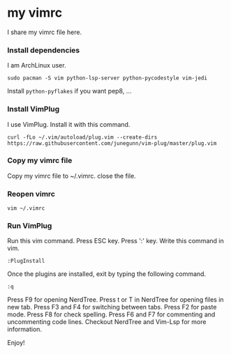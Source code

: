 # my vimrc
I share my vimrc file here.

### Install dependencies
I am ArchLinux user.

```
sudo pacman -S vim python-lsp-server python-pycodestyle vim-jedi

```

Install `python-pyflakes` if you want pep8, ...

### Install VimPlug
I use VimPlug. Install it with this command.

```
curl -fLo ~/.vim/autoload/plug.vim --create-dirs https://raw.githubusercontent.com/junegunn/vim-plug/master/plug.vim
```
### Copy my vimrc file
Copy my vimrc file to ~/.vimrc.
close the file.

### Reopen vimrc

```
vim ~/.vimrc
```

### Run VimPlug
Run this vim command. Press ESC key. Press ':' key. Write this command in vim.

```
:PlugInstall
```

Once the plugins are installed, exit by typing the following command.

```
:q
```


Press F9 for opening NerdTree.
Press t or T in NerdTree for opening files in new tab.
Press F3 and F4 for switching between tabs.
Press F2 for paste mode.
Press F8 for check spelling.
Press F6 and F7 for commenting and uncommenting code lines.
Checkout NerdTree and Vim-Lsp for more information.


Enjoy!
